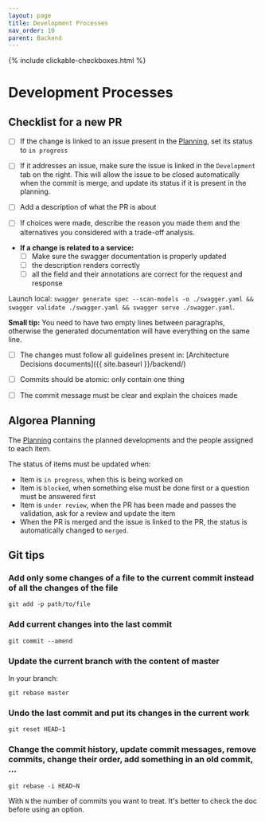 ```yaml
---
layout: page
title: Development Processes
nav_order: 10
parent: Backend
---
```


{% include clickable-checkboxes.html %}

# Development Processes

## Checklist for a new PR

- [ ] If the change is linked to an issue present in the [Planning](https://github.com/orgs/France-ioi/projects/2),
set its status to `in progress`
- [ ] If it addresses an issue, make sure the issue is linked in the `Development` tab on the right.
This will allow the issue to be closed automatically when the commit is merge,
and update its status if it is present in the planning.
- [ ] Add a description of what the PR is about
- [ ] If choices were made, describe the reason you made them and the alternatives you considered with a trade-off analysis.


- **If a change is related to a service:**
  * [ ] Make sure the swagger documentation is properly updated
  * [ ] the description renders correctly
  * [ ] all the field and their annotations are correct for the request and response

Launch local:
`swagger generate spec --scan-models -o ./swagger.yaml && swagger validate ./swagger.yaml && swagger serve ./swagger.yaml`.

**Small tip:** You need to have two empty lines between paragraphs, otherwise the generated documentation will have everything on the same line.

- [ ] The changes must follow all guidelines present in: [Architecture Decisions documents]({{ site.baseurl }}/backend/)
- [ ] Commits should be atomic: only contain one thing
- [ ] The commit message must be clear and explain the choices made


## Algorea Planning

The [Planning](https://github.com/orgs/France-ioi/projects/2) contains the planned developments and the people assigned to each item.

The status of items must be updated when:
- Item is `in progress`, when this is being worked on
- Item is `blocked`, when something else must be done first or a question must be answered first
- Item is `under review`, when the PR has been made and passes the validation, ask for a review and update the item
- When the PR is merged and the issue is linked to the PR, the status is automatically changed to `merged`.


## Git tips

### Add only some changes of a file to the current commit instead of all the changes of the file

`git add -p path/to/file`


### Add current changes into the last commit

`git commit --amend`


### Update the current branch with the content of master

In your branch:

`git rebase master`


### Undo the last commit and put its changes in the current work

`git reset HEAD~1`


### Change the commit history, update commit messages, remove commits, change their order, add something in an old commit, ...

`git rebase -i HEAD~N`

With `N` the number of commits you want to treat.
It's better to check the doc before using an option.
